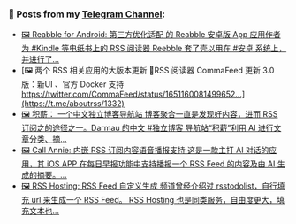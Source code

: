 ### 📰 Posts from my [Telegram Channel](https://t.me/s/aboutrss):
<!-- BLOG-POST-LIST:START -->
- [🖼 Reabble for Android: 第三方优化适配 的 Reabble 安卓版 App 应用作者为 #Kindle 等电纸书上的 RSS 阅读器 Reebble 套了壳以用在 #安卓 系统上，并进行了...](https://t.me/aboutrss/1333)
- [🖼 两个 RSS 相关应用的大版本更新 🔹RSS 阅读器 CommaFeed 更新 3.0 版：新UI 、官方 Docker 支持 https://twitter.com/CommaFeed/status/1651160081499652...](https://t.me/aboutrss/1332)
- [🖼 积薪： 一个中文独立博客导航站 博客聚合一直是发现好内容，进而 RSS 订阅之的途径之一。Darmau 的中文 #独立博客 导航站“积薪”利用 AI 进行文章分类、摘...](https://t.me/aboutrss/1331)
- [🖼 Call Annie: 内嵌 RSS 订阅内容语音播报支持 这是一款主打 AI 对话的应用，其 iOS APP 在每日早报功能中支持播报一个 RSS Feed 的内容及由 AI 生成的摘要。...](https://t.me/aboutrss/1330)
- [🖼 RSS Hosting: RSS Feed 自定义生成 频道曾经介绍过 rsstodolist，自行填充 url 来生成一个 RSS Feed。 RSS Hosting 也是同类服务，自由度更大，填充文本也...](https://t.me/aboutrss/1329)
<!-- BLOG-POST-LIST:END -->

<!--
**AboutRSS/AboutRSS** is a ✨ _special_ ✨ repository because its `README.md` (this file) appears on your GitHub profile.

Here are some ideas to get you started:

- 🔭 I’m currently working on ...
- 🌱 I’m currently learning ...
- 👯 I’m looking to collaborate on ...
- 🤔 I’m looking for help with ...
- 💬 Ask me about ...
- 📫 How to reach me: ...
- 😄 Pronouns: ...
- ⚡ Fun fact: ...
-->
